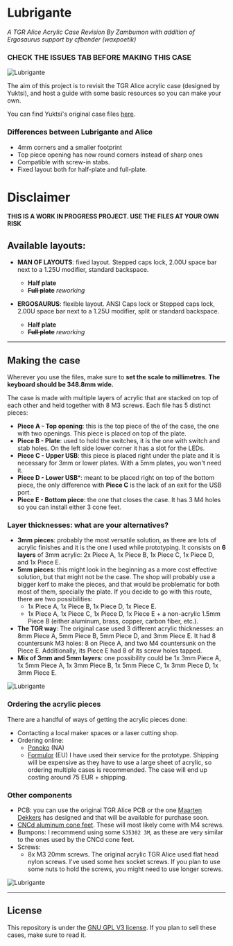 # Lubrigante

_A TGR Alice Acrylic Case Revision By Zambumon with addition of Ergosaurus support by cfbender (waxpoetik)_

### CHECK THE ISSUES TAB BEFORE MAKING THIS CASE

![Lubrigante](./misc/overview_half_plate.jpg)

The aim of this project is to revisit the TGR Alice acrylic case (designed by Yuktsi), and host a guide with some basic resources so you can make your own.

You can find Yuktsi's original case files [here](https://geekhack.org/index.php?topic=95054.msg2661499#msg2661499).



### Differences between Lubrigante and Alice

- 4mm corners and a smaller footprint
- Top piece opening has now round corners instead of sharp ones
- Compatible with screw-in stabs.
- Fixed layout both for half-plate and full-plate.

# Disclaimer

**THIS IS A WORK IN PROGRESS PROJECT. USE THE FILES AT YOUR OWN RISK**

## Available layouts:

- **MAN OF LAYOUTS**: fixed layout. Stepped caps lock, 2.00U space bar next to a 1.25U modifier, standard backspace.
  - **Half plate**
  - ~~**Full plate**~~ _reworking_

- **ERGOSAURUS**: flexible layout. ANSI Caps lock or Stepped caps lock, 2.00U space bar next to a 1.25U modifier, split or standard backspace.
  - **Half plate**
  - ~~**Full plate**~~ _reworking_

---

## Making the case

Wherever you use the files, make sure to **set the scale to millimetres**. **The keyboard should be 348.8mm wide.**

The case is made with multiple layers of acrylic that are stacked on top of each other and held together with 8 M3 screws. Each file has 5 distinct pieces:
- **Piece A - Top opening**: this is the top piece of the of the case, the one with two openings. This piece is placed on top of the plate.
- **Piece B - Plate**: used to hold the switches, it is the one with switch and stab holes. On the left side lower corner it has a slot for the LEDs.
- **Piece C - Upper USB**: this piece is placed right under the plate and it is necessary for 3mm or lower plates. With a 5mm plates, you won't need it.
- **Piece D - Lower USB***: meant to be placed right on top of the bottom piece, the only difference with **Piece C** is the lack of an exit for the USB port.
- **Piece E - Bottom piece**: the one that closes the case. It has 3 M4 holes so you can install either 3 cone feet.

### Layer thicknesses: what are your alternatives?

- **3mm pieces**: probably the most versatile solution, as there are lots of acrylic finishes and it is the one I used while prototyping. It consists on **6 layers** of 3mm acrylic: 2x Piece A, 1x Piece B, 1x Piece C, 1x Piece D, and 1x Piece E.
- **5mm pieces**: this might look in the beginning as a more cost effective solution, but that might not be the case. The shop will probably use a bigger kerf to make the pieces, and that would be problematic for both most of them, specially the plate. If you decide to go with this route, there are two possibilities:
  - 1x Piece A, 1x Piece B, 1x Piece D, 1x Piece E.
  - 1x Piece A, 1x Piece C, 1x Piece D, 1x Piece E + a non-acrylic 1.5mm Piece B (either aluminum, brass, copper, carbon fiber, etc.).
- **The TGR way**: The original case used 3 different acrylic thicknesses: an 8mm Piece A, 5mm Piece B, 5mm Piece D, and 3mm Piece E. It had 8 countersunk M3 holes: 8 on Piece A, and two M4 countersunk on the Piece E. Additionally, its Piece E had 8 of its screw holes tapped.
- **Mix of 3mm and 5mm layers**: one possibility could be 1x 3mm Piece A, 1x 5mm Piece A, 1x 3mm Piece B, 1x 5mm Piece C, 1x 3mm Piece D, 1x 3mm Piece E.

![Lubrigante](./misc/overview_half_plate_2.jpg)


###  Ordering the acrylic pieces

There are a handful of ways of getting the acrylic pieces done:
- Contacting a local maker spaces or a laser cutting shop.
- Ordering online:
  - [Ponoko](https://www.ponoko.com) (NA)
  - [Formulor](https://www.formulor.de) (EU) I have used their service for the prototype. Shipping will be expensive as they have to use a large sheet of acrylic, so ordering multiple cases is recommended. The case will end up costing around 75 EUR + shipping.

### Other components

- PCB: you can use the original TGR Alice PCB or the one [Maarten Dekkers](https://github.com/Maartenwut) has designed and that will be available for purchase soon.
- [CNCd aluminum cone feet](http://lmgtfy.com/?q=cnc+aluminum+cone+feet). These will most likely come with M4 screws.
- Bumpons: I recommend using some `SJ5302 3M`, as these are very similar to the ones used by the CNCd cone feet.
- Screws:
  - 8x M3 20mm screws. The original acrylic TGR Alice used flat head nylon screws. I've used some hex socket screws. If you plan to use some nuts to hold the screws, you might need to use longer screws.

![Lubrigante](./misc/overview_half_plate_3.jpg)

---

## License

This repository is under the [GNU GPL V3 license](./LICENSE). If you plan to sell these cases, make sure to read it.
